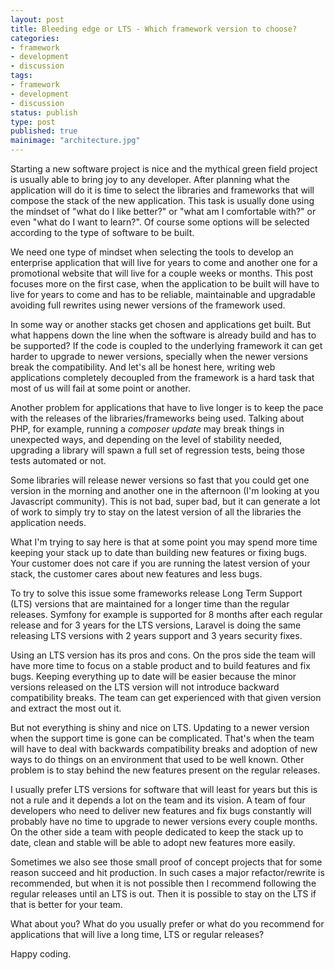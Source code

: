 ```yaml
---
layout: post
title: Bleeding edge or LTS - Which framework version to choose?
categories:
- framework
- development
- discussion
tags:
- framework
- development
- discussion
status: publish
type: post
published: true
mainimage: "architecture.jpg"
---
```


Starting a new software project is nice and the mythical green field project is
usually able to bring joy to any developer. After planning what the application
will do it is time to select the libraries and frameworks that will compose the
stack of the new application. This task is usually done using the mindset of
"what do I like better?" or "what am I comfortable with?" or even "what do I
want to learn?". Of course some options will be selected according to the type
of software to be built.

We need one type of mindset when selecting the tools to develop an
enterprise application that will live for years to come and another one for a
promotional website that will live for a couple weeks or months. This post
focuses more on the first case, when the application to be built will have to
live for years to come and has to be reliable, maintainable and upgradable
avoiding full rewrites using newer versions of the framework used.

In some way or another stacks get chosen and applications get built. But what
happens down the line when the software is already build and has to be supported?
If the code is coupled to the underlying framework it can get harder to upgrade
to newer versions, specially when the newer versions break the compatibility.
And let's all be honest here, writing web applications completely decoupled from
the framework is a hard task that most of us will fail at some point or another.

Another problem for applications that have to live longer is to keep the pace with
the releases of the libraries/frameworks being used. Talking about PHP, for example,
running a *composer update* may break things in unexpected ways, and depending on
the level of stability needed, upgrading a library will spawn a full set of
regression tests, being those tests automated or not.

Some libraries will release newer versions so fast that you could get one version
in the morning and another one in the afternoon (I'm looking at you Javascript
community). This is not bad, super bad, but it can generate a lot of work to
simply try to stay on the latest version of all the libraries the application
needs.

What I'm trying to say here is that at some point you may spend more time keeping
your stack up to date than building new features or fixing bugs. Your customer
does not care if you are running the latest version of your stack, the customer
cares about new features and less bugs.

To try to solve this issue some frameworks release Long Term Support (LTS) versions
that are maintained for a longer time than the regular releases. Symfony for
example is supported for 8 months after each regular release and for 3 years for
the LTS versions, Laravel is doing the same releasing LTS versions with 2 years
support and 3 years security fixes.

Using an LTS version has its pros and cons. On the pros side the team will have
more time to focus on a stable product and to build features and fix bugs. Keeping
everything up to date will be easier because the minor versions released on the
LTS version will not introduce backward compatibility breaks. The team can get
experienced with that given version and extract the most out it.

But not everything is shiny and nice on LTS. Updating to a newer version when
the support time is gone can be complicated. That's when the team will have to
deal with backwards compatibility breaks and adoption of new ways to do things
on an environment that used to be well known. Other problem is to stay behind
the new features present on the regular releases.

I usually prefer LTS versions for software that will least for years
but this is not a rule and it depends a lot on the team and its vision. A team
of four developers who need to deliver new features and fix bugs constantly will
probably have no time to upgrade to newer versions every couple months. On the
other side a team with people dedicated to keep the stack up to date, clean and
stable will be able to adopt new features more easily.

Sometimes we also see those small proof of concept projects that for some reason
succeed and hit production. In such cases a major refactor/rewrite is recommended,
but when it is not possible then I recommend following the regular releases until
an LTS is out. Then it is possible to stay on the LTS if that is better for your
team.

What about you? What do you usually prefer or what do you recommend for
applications that will live a long time, LTS or regular releases?

Happy coding.
